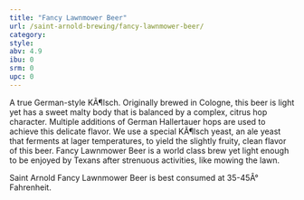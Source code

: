 ```yaml
---
title: "Fancy Lawnmower Beer"
url: /saint-arnold-brewing/fancy-lawnmower-beer/
category: 
style: 
abv: 4.9
ibu: 0
srm: 0
upc: 0
---
```

A true German-style KÃ¶lsch. Originally brewed in Cologne, this beer is light yet has a sweet malty body that is balanced by a complex, citrus hop character. Multiple additions of German Hallertauer hops are used to achieve this delicate flavor. We use a special KÃ¶lsch yeast, an ale yeast that ferments at lager temperatures, to yield the slightly fruity, clean flavor of this beer. Fancy Lawnmower Beer is a world class brew yet light enough to be enjoyed by Texans after strenuous activities, like mowing the lawn.

Saint Arnold Fancy Lawnmower Beer is best consumed at 35-45Â° Fahrenheit.
